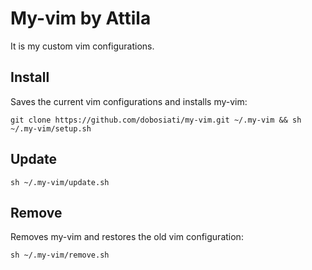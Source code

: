# My-vim by Attila

It is my custom vim configurations.

## Install
Saves the current vim configurations and installs my-vim:
```
git clone https://github.com/dobosiati/my-vim.git ~/.my-vim && sh ~/.my-vim/setup.sh
```

## Update 
```
sh ~/.my-vim/update.sh
```
 
## Remove  
Removes my-vim and restores the old vim configuration:
```
sh ~/.my-vim/remove.sh
```
